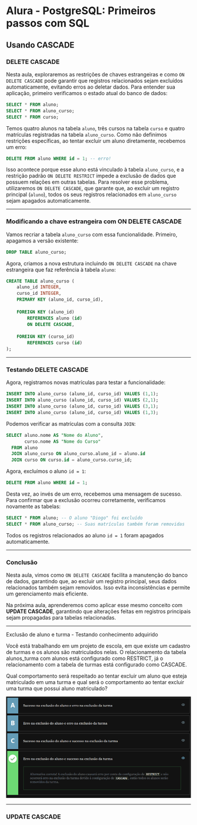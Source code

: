 # Alura - PostgreSQL: Primeiros passos com SQL

## Usando CASCADE

### DELETE CASCADE

Nesta aula, exploraremos as restrições de chaves estrangeiras e como `ON DELETE CASCADE` pode garantir que registros relacionados sejam excluídos automaticamente, evitando erros ao deletar dados. Para entender sua aplicação, primeiro verificamos o estado atual do banco de dados:

```sql
SELECT * FROM aluno;
SELECT * FROM aluno_curso;
SELECT * FROM curso;
```

Temos quatro alunos na tabela `aluno`, três cursos na tabela `curso` e quatro matrículas registradas na tabela `aluno_curso`. Como não definimos restrições específicas, ao tentar excluir um aluno diretamente, recebemos um erro:

```sql
DELETE FROM aluno WHERE id = 1; -- erro!
```

Isso acontece porque esse aluno está vinculado à tabela `aluno_curso`, e a restrição padrão `ON DELETE RESTRICT` impede a exclusão de dados que possuem relações em outras tabelas. Para resolver esse problema, utilizaremos `ON DELETE CASCADE`, que garante que, ao excluir um registro principal (`aluno`), todos os seus registros relacionados em `aluno_curso` sejam apagados automaticamente.

---

### **Modificando a chave estrangeira com ON DELETE CASCADE**

Vamos recriar a tabela `aluno_curso` com essa funcionalidade. Primeiro, apagamos a versão existente:

```sql
DROP TABLE aluno_curso;
```

Agora, criamos a nova estrutura incluindo `ON DELETE CASCADE` na chave estrangeira que faz referência à tabela `aluno`:

```sql
CREATE TABLE aluno_curso (
    aluno_id INTEGER,
    curso_id INTEGER,
    PRIMARY KEY (aluno_id, curso_id),

    FOREIGN KEY (aluno_id)
        REFERENCES aluno (id)
        ON DELETE CASCADE,

    FOREIGN KEY (curso_id)
        REFERENCES curso (id)
);
```

---

### **Testando DELETE CASCADE**

Agora, registramos novas matrículas para testar a funcionalidade:

```sql
INSERT INTO aluno_curso (aluno_id, curso_id) VALUES (1,1);
INSERT INTO aluno_curso (aluno_id, curso_id) VALUES (2,1);
INSERT INTO aluno_curso (aluno_id, curso_id) VALUES (3,1);
INSERT INTO aluno_curso (aluno_id, curso_id) VALUES (1,3);
```

Podemos verificar as matrículas com a consulta `JOIN`:

```sql
SELECT aluno.nome AS "Nome do Aluno",
       curso.nome AS "Nome do Curso"
  FROM aluno
  JOIN aluno_curso ON aluno_curso.aluno_id = aluno.id
  JOIN curso ON curso.id = aluno_curso.curso_id;
```

Agora, excluímos o aluno `id = 1`:

```sql
DELETE FROM aluno WHERE id = 1;
```

Desta vez, ao invés de um erro, recebemos uma mensagem de sucesso. Para confirmar que a exclusão ocorreu corretamente, verificamos novamente as tabelas:

```sql
SELECT * FROM aluno; -- O aluno "Diogo" foi excluído
SELECT * FROM aluno_curso; -- Suas matrículas também foram removidas
```

Todos os registros relacionados ao aluno `id = 1` foram apagados automaticamente.

---

### **Conclusão**

Nesta aula, vimos como `ON DELETE CASCADE` facilita a manutenção do banco de dados, garantindo que, ao excluir um registro principal, seus dados relacionados também sejam removidos. Isso evita inconsistências e permite um gerenciamento mais eficiente.

Na próxima aula, aprenderemos como aplicar esse mesmo conceito com **UPDATE CASCADE**, garantindo que alterações feitas em registros principais sejam propagadas para tabelas relacionadas.

---

Exclusão de aluno e turma - Testando conhecimento adquirido

Você está trabalhando em um projeto de escola, em que existe um cadastro de turmas e os alunos são matriculados nelas. O relacionamento da tabela alunos_turma com alunos está configurado como RESTRICT, já o relacionamento com a tabela de turmas está configurado como CASCADE.

Qual comportamento será respeitado ao tentar excluir um aluno que esteja matriculado em uma turma e qual será o comportamento ao tentar excluir uma turma que possui aluno matriculado?

![Pergunta e Resposta teste Conceito DELETE CASCADE](./images/Teste-ConceitoDeleteCascade.png)

---

### UPDATE CASCADE
